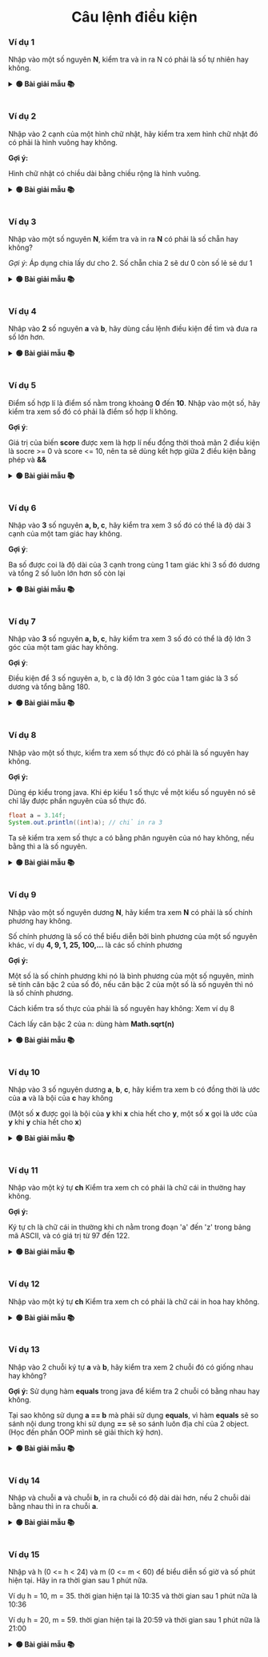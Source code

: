 <div align="center">

# Câu lệnh điều kiện
</div>

### Ví dụ 1

Nhập vào một số nguyên **N**, kiểm tra và in ra N có phải là số tự nhiên hay không.

<details>
<summary> <strong>🟢 Bài giải mẫu 📚</strong></summary>

```java
package DHDN;

import java.util.Scanner;

public class PTIT {
	public static void main(String[] args) {
		Scanner sc = new Scanner(System.in);
		System.out.print("Nhập N: ");
		int n = sc.nextInt();
		
		if (n >= 0)
			System.out.println(n + " là số tự nhiên");
		else
			System.out.println(n + " không phải là số tự nhiên");
	}
}

```
</details>
<br>

### Ví dụ 2
Nhập vào 2 cạnh của một hình chữ nhật, hãy kiểm tra xem hình chữ nhật đó có phải là hình vuông hay không.

**Gợi ý:**

Hình chữ nhật có chiều dài bằng chiều rộng là hình vuông.

<details>
<summary> <strong>🟢 Bài giải mẫu 📚</strong></summary>

```java
package DHDN;

import java.util.Scanner;

public class PTIT {
	public static void main(String[] args) {
		Scanner sc = new Scanner(System.in);
		
		System.out.print("Nhập vào chiều dài: ");
		float a = sc.nextFloat();
		System.out.print("Nhập vào chiều rộng: ");
		float b = sc.nextFloat();
		
		if (a == b)
			System.out.println("Là hình vuông");
		else
			System.out.println("Không phải là hình vuông");
	}
}
```
</details>
<br>

### Ví dụ 3
Nhập vào một số nguyên **N**, kiểm tra và in ra **N** có phải là số chẵn hay không?

*Gợi ý*: Áp dụng chia lấy dư cho 2.
Số chẵn chia 2 sẽ dư 0 còn số lẻ sẻ dư 1

<details>
<summary> <strong>🟢 Bài giải mẫu 📚</strong></summary>

```java
package PTIT;

import java.util.Scanner;

public class Example {
	public static void main(String[] args) {
		Scanner sc = new Scanner(System.in);
		
		System.out.print("Nhập N: ");
		int n = sc.nextInt();
		
		if (n % 2 == 0)
			System.out.println(n + " là số chẵn");
		else
			System.out.println(n + " là số lẻ");
	}
}
```
</details>
<br>

### Ví dụ 4
Nhâp vào **2** số nguyên **a** và **b**, hãy dùng cầu lệnh điều kiện đề tìm và đưa ra số lớn hơn.

<details>
<summary> <strong>🟢 Bài giải mẫu 📚</strong></summary>

```java
package PTIT;

import java.util.Scanner;

public class Example {
	public static void main(String[] args) {
		Scanner sc = new Scanner(System.in);
		
		System.out.print("Nhập A: ");
		int a = sc.nextInt();
		
		System.out.print("Nhập A: ");
		int b = sc.nextInt();
		
		if (a > b)
			System.out.println("Số lớn hơn là " + a);
		else
			System.out.println("Số lớn hơn là " + b);
	}
}
```
</details>
<br>

### Ví dụ 5
Điểm số hợp lí là điểm số nằm trong khoảng **0** đến **10**. Nhập vào một số, hãy kiểm tra xem số đó có phải là điểm số hợp lí không.

**Gợi ý**:

Giá trị của biến **score** được xem là hợp lí nếu đồng thời thoả mãn 2 điều kiện là socre >= 0 và score <= 10, nên ta sẽ dùng kết hợp giữa 2 điều kiện bằng phép và **&&**

<details>
<summary> <strong>🟢 Bài giải mẫu 📚</strong></summary>

```java
package PTIT;

import java.util.Scanner;

public class Example {
	public static void main(String[] args) {
		Scanner sc = new Scanner(System.in);
		
		System.out.print("Nhập số điểm: ");
		float score = sc.nextFloat();
		
		if (score >= 0 && score <= 10)
			System.out.println(score + " là số điểm hợp lí");
		else
			System.out.println(score + " không là số điểm hợp lí");
	}
}
```
</details>
<br>

### Ví dụ 6
Nhập vào **3** số nguyên **a, b, c**, hãy kiểm tra xem 3 số đó có thể là độ dài 3 cạnh của một tam giác hay không.

**Gợi ý**:

Ba số được coi là độ dài của 3 cạnh trong cùng 1 tam giác khi 3 số đó dương và tổng 2 số luôn lớn hơn số còn lại

<details>
<summary> <strong>🟢 Bài giải mẫu 📚</strong></summary>

```java
package PTIT;

import java.util.Scanner;

public class Example {
	public static void main(String[] args) {
		Scanner sc = new Scanner(System.in);
		
		System.out.print("Nhập độ dài cạnh thứ nhất: ");
		int a = sc.nextInt();
		System.out.print("Nhập độ dài cạnh thứ hai: ");
		int b = sc.nextInt();
		System.out.print("Nhập độ dài cạnh thứ ba: ");
		int c = sc.nextInt();
		
		if (a > 0 && b > 0 && c > 0 && a + b > c && a + c > b && b + c > a)
			System.out.println("Có thể là độ dài của 3 cạnh trong 1 tam giác");
		else
			System.out.println("Không thể là độ dài của 3 cạnh trong 1 tam giác");
	}
}
```
</details>
<br>

### Ví dụ 7
Nhập vào **3** số nguyên **a, b, c**, hãy kiểm tra xem 3 số đó có thể là độ lớn 3 góc của một tam giác hay không.

**Gợi ý**:

Điều kiện để 3 số nguyên a, b, c là độ lớn 3 góc của 1 tam giác là 3 số dương và tổng bằng 180.

<details>
<summary> <strong>🟢 Bài giải mẫu 📚</strong></summary>

```java
package PTIT;

import java.util.Scanner;

public class Example {
	public static void main(String[] args) {
		Scanner sc = new Scanner(System.in);
		
		System.out.print("Nhập A: ");
		int a = sc.nextInt();
		System.out.print("Nhập B: ");
		int b = sc.nextInt();
		System.out.print("Nhập C: ");
		int c = sc.nextInt();
		
		if (a > 0 && b > 0 && c > 0 && a + b + c == 180)
			System.out.println("Có thể là độ lớn của 3 góc trong 1 tam giác");
		else
			System.out.println("Không thể là độ lớn của 3 góc trong 1 tam giác");
	}
}
```
</details>
<br>

### Ví dụ 8
Nhập vào một số thực, kiểm tra xem số thực đó có phải là số nguyên hay không.

**Gợi ý:**

Dùng ép kiểu trong java. Khi ép kiểu 1 số thực về một kiểu số nguyên nó sẽ chỉ lấy được phần nguyên của số thực đó.

```java
float a = 3.14f;
System.out.println((int)a); // chỉ in ra 3
```

Ta sẽ kiểm tra xem số thực a có bằng phân nguyên của nó hay không, nếu bằng thì a là số nguyên.

<details>
<summary> <strong>🟢 Bài giải mẫu 📚</strong></summary>

```java
package PTIT;

import java.util.Scanner;

public class Example {
	public static void main(String[] args) {
		Scanner sc = new Scanner(System.in);
		
		System.out.print("Nhập A: ");
		float a = sc.nextFloat();
		
		if (a == (int)a)
			System.out.println(a + " là số nguyên");
		else
			System.out.println(a + " không là số nguyên");
	}
}
```
</details>
<br>

### Ví dụ 9
Nhập vào một số nguyên dương **N**, hãy kiểm tra xem **N** có phải là số chính phương hay không.

Số chính phương là số có thể biểu diễn bởi bình phương của một số nguyên khác, ví dụ **4, 9, 1, 25, 100,...** là các số chính phương

**Gợi ý:**

Một số là số chính phương khi nó là bình phương của một số nguyên, mình sẽ tính căn bậc 2 của số đó, nếu căn bậc 2 của một số là số nguyên thì nó là số chính phương.

Cách kiểm tra số thực của phải là số nguyên hay không: Xem ví dụ 8

Cách lấy căn bậc 2 của n: dùng hàm **Math.sqrt(n)**

<details>
<summary> <strong>🟢 Bài giải mẫu 📚</strong></summary>

```java
package PTIT;

import java.util.Scanner;

public class Example {
	public static void main(String[] args) {
		Scanner sc = new Scanner(System.in);
		
		System.out.print("Nhập N: ");
		int n = sc.nextInt();
		
		float sqrtN = (float) Math.sqrt(n);
		
		if (sqrtN == (int)sqrtN)
			System.out.println(n + " là số chính phương");
		else 
			System.out.println(n + " không phải số chính phương");
		
	}
}
```
</details>
<br>

### Ví dụ 10
Nhập vào 3 số nguyên dương **a**, **b**, **c**, hãy kiểm tra xem b có đồng thời là ước của **a** và là bội của **c** hay không

(Một số **x** được gọi là bội của **y** khi **x** chia hết cho **y**, một số **x** gọi là ước của **y** khi **y** chia hết cho **x**)

<details>
<summary> <strong>🟢 Bài giải mẫu 📚</strong></summary>

```java
package PTIT;

import java.util.Scanner;

public class Example {
	public static void main(String[] args) {
		Scanner sc = new Scanner(System.in);
		
		System.out.print("Nhập A: ");
		int a = sc.nextInt();
		
		System.out.print("Nhập B: ");
		int b = sc.nextInt();
		
		System.out.print("Nhập C: ");
		int c = sc.nextInt();
		
		if (a % b == 0 && b % c == 0)
			System.out.println("Đúng yêu cầu");
		else
			System.out.println("Không đúng yêu cầu");
	}
}
```
</details>
<br>

### Ví dụ 11
Nhập vào một ký tự **ch** Kiểm tra xem ch có phải là chữ cái in thường hay không.

**Gợi ý:**

Ký tự ch là chữ cái in thường khi ch nằm trong đoạn 'a' đến 'z' trong bảng mã ASCII, và có giá trị từ 97 đến 122.

<details>
<summary> <strong>🟢 Bài giải mẫu 📚</strong></summary>

```java
package PTIT;

import java.util.Scanner;

public class Example {
	public static void main(String[] args) {
		Scanner sc = new Scanner(System.in);
		
		System.out.print("Nhập ký tự: ");
		
		char ch = sc.next().charAt(0);
		
		if (ch >= 'a' && ch <= 'z') // hoặc ch >= 97 && ch <= 122
			System.out.println(ch + " là ký tự in thường.");
		else
			System.out.println(ch + " không là ký tự in thường.");
		
	}
}
```
</details>
<br>

### Ví dụ 12
Nhập vào một ký tự **ch** Kiểm tra xem ch có phải là chữ cái in hoa hay không.

<details>
<summary> <strong>🟢 Bài giải mẫu 📚</strong></summary>

```java
package PTIT;

import java.util.Scanner;

public class Example {
	public static void main(String[] args) {
		Scanner sc = new Scanner(System.in);
		
		System.out.print("Nhập ký tự: ");
		
		char ch = sc.next().charAt(0);
		
		if (ch >= 'A' && ch <= 'Z') // hoặc ch >= 65 && ch <= 90
			System.out.println(ch + " là ký tự in hoa.");
		else
			System.out.println(ch + " không là ký tự in hoa.");
		
	}
}
```
</details>
<br>

### Ví dụ 13
Nhập vào 2 chuỗi ký tự **a** và **b**, hãy kiểm tra xem 2 chuỗi đó có giống nhau hay không?

**Gợi ý:** Sử dụng hàm **equals** trong java để kiểm tra 2 chuỗi có bằng nhau hay không.

Tại sao không sử dụng **a == b** mà phải sử dụng **equals**, vì hàm **equals** sẽ so sánh nội dung trong khi sử dụng **==** sẽ so sánh luôn địa chỉ của 2 object. (Học đến phần OOP mình sẽ giải thích kỹ hơn).

<details>
<summary> <strong>🟢 Bài giải mẫu 📚</strong></summary>

```java
package DHDN;

import java.util.Scanner;

public class PTIT {

	public static void main(String[] args) {
		// TODO Auto-generated method stub
		Scanner sc = new Scanner(System.in);
		System.out.print("Nhập chuỗi A: ");
		String a = sc.nextLine();
		System.out.print("Nhập chuỗi B: ");
		String b = sc.nextLine();
		
		if (a.equals(b))
			System.out.println("Hai chuỗi có nội dung giống nhau");
		else
			System.out.println("Hai chuỗi có nội dung khác nhau");
	}

}
```
</details>
<br>

### Ví dụ 14
Nhập và chuỗi **a** và chuỗi **b**, in ra chuỗi có độ dài dài hơn, nếu 2 chuỗi dài bằng nhau thì in ra chuỗi **a**.

<details>
<summary> <strong>🟢 Bài giải mẫu 📚</strong></summary>

```java
package PTIT;

import java.util.Scanner;

public class Example {
	public static void main(String[] args) {
		Scanner sc = new Scanner(System.in);
		
		System.out.print("Nhập chuỗi A: ");
		String a = sc.nextLine();
		System.out.print("Nhập chuỗi B: ");
		String b = sc.nextLine();
		
		if (a.length() >= b.length()) 
			System.out.println("Chuỗi dài hơn là: " + a);
		else
			System.out.println("Chuỗi dài hơn là: " + b);
	}
}
```
</details>
<br>

### Ví dụ 15
Nhập và h (0 <= h < 24) và m (0 <= m < 60) để biểu diễn số giờ và số phút hiện tại. Hãy in ra thời gian sau 1 phút nữa.

Ví dụ h = 10, m = 35. thời gian hiện tại là 10:35 và thời gian sau 1 phút nữa là 10:36

Ví dụ h = 20, m = 59. thời gian hiện tại là 20:59 và thời gian sau 1 phút nữa là 21:00

<details>
<summary> <strong>🟢 Bài giải mẫu 📚</strong></summary>

```java
package PTIT;

import java.util.Scanner;

public class Example {
	public static void main(String[] args) {
		Scanner sc = new Scanner(System.in);
		
		System.out.print("Nhập h [0-23]: ");
		int h = sc.nextInt();
		System.out.print("Nhập m [0-59]: ");
		int m = sc.nextInt();
		
		// Lưu giá trị của của h và m
		int oldH = h;
		int oldM = m;
		
		m++;
		if (m == 60) {
			m = 0;
			h++;
		}
		
		if (h == 24)
			h = 0;
		
		System.out.println("1 phút sau của " + oldH + ":" + oldM + " là " + h + ":" + m);
		
	}
}
```
</details>
<br>